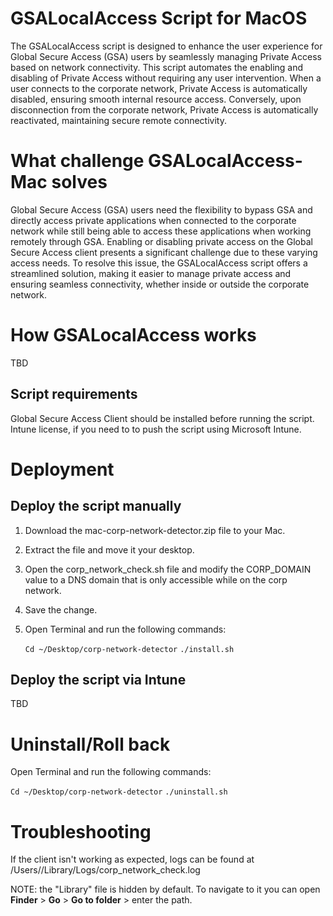# GSALocalAccess Script for MacOS
The GSALocalAccess script is designed to enhance the user experience for Global Secure Access (GSA) users by seamlessly managing Private Access based on network connectivity. This script automates the enabling and disabling of Private Access without requiring any user intervention. When a user connects to the corporate network, Private Access is automatically disabled, ensuring smooth internal resource access. Conversely, upon disconnection from the corporate network, Private Access is automatically reactivated, maintaining secure remote connectivity.

# What challenge GSALocalAccess-Mac solves
Global Secure Access (GSA) users need the flexibility to bypass GSA and directly access private applications when connected to the corporate network while still being able to access these applications when working remotely through GSA. Enabling or disabling private access on the Global Secure Access client presents a significant challenge due to these varying access needs. To resolve this issue, the GSALocalAccess script offers a streamlined solution, making it easier to manage private access and ensuring seamless connectivity, whether inside or outside the corporate network.

# How GSALocalAccess works
TBD


## Script requirements
Global Secure Access Client should be installed before running the script.
Intune license, if you need to to push the script using Microsoft Intune.

# Deployment
## Deploy the script manually
1. Download the mac-corp-network-detector.zip file to your Mac.
2. Extract the file and move it your desktop.
3. Open the corp_network_check.sh file and modify the CORP_DOMAIN value to a DNS domain that is only accessible while on the corp network.
4. Save the change.
5. Open Terminal and run the following commands:

   ```Cd ~/Desktop/corp-network-detector```
   ```./install.sh```

## Deploy the script via Intune
TBD

# Uninstall/Roll back
Open Terminal and run the following commands:

   ```Cd ~/Desktop/corp-network-detector```
   ```./uninstall.sh```

# Troubleshooting
If the client isn't working as expected, logs can be found at /Users/<username>/Library/Logs/corp_network_check.log

NOTE: the "Library" file is hidden by default. To navigate to it you can open **Finder** > **Go** > **Go to folder** > enter the path.
